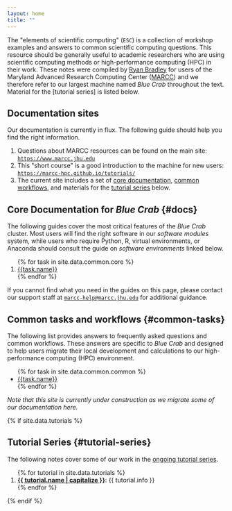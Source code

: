 ```yaml
---
layout: home
title: ""
---
```


The "elements of scientific computing" (`ESC`) is a collection of workshop examples and answers to common scientific computing questions. This resource should be generally useful to academic researchers who are using scientific computing methods or high-performance computing (HPC) in their work. These notes were compiled by [Ryan Bradley](http://scattershot.info) for users of the Maryland Advanced Research Computing Center ([MARCC](https://www.marcc.jhu.edu)) and we therefore refer to our largest machine named *Blue Crab* throughout the text. Material for the [tutorial series] is listed below.

## Documentation sites

Our documentation is currently in flux. The following guide should help you find the right information.

1. Questions about MARCC resources can be found on the main site:<br>[`https://www.marcc.jhu.edu`](https://www.marcc.jhu.edu)
2. This "short course" is a good introduction to the machine for new users:<br>[`https://marcc-hpc.github.io/tutorials/`](https://marcc-hpc.github.io/tutorials/)
3. The current site includes a set of [core documentation](#docs), [common workflows](#common-tasks), and materials for the [tutorial series](#tutorial-series) below.

## Core Documentation for *Blue Crab* {#docs}

The following guides cover the most critical features of the *Blue Crab* cluster. Most users will find the right software in our *software modules* system, while users who require Python, R, virtual environments, or Anaconda should consult the guide on *software environments* linked below. 

<ol>
{% for task in site.data.common.core %}
<li><a href="{{task.link}}">{{task.name}}</a></li>
{% endfor %}
</ol>

If you cannot find what you need in the guides on this page, please contact our support staff at <code><nobr><a href="marcc-help@marcc.jhu.edu">marcc-help@marcc.jhu.edu</a></nobr></code> for additional guidance.

## Common tasks and workflows {#common-tasks}

The following list provides answers to frequently asked questions and common workflows. These answers are specific to *Blue Crab* and designed to help users migrate their local development and calculations to our high-performance computing (HPC) environment.

<ul>
{% for task in site.data.common.common %}
<li><a href="{{task.link}}">{{task.name}}</a></li>
{% endfor %}
</ul>

*Note that this site is currently under construction as we migrate some of our documentation here.*

{% if site.data.tutorials %}

## Tutorial Series {#tutorial-series}

The following notes cover some of our work in the [ongoing tutorial series](https://www.marcc.jhu.edu/training/tutorial-series/).

<ol>
{% for tutorial in site.data.tutorials %}
<li><a href="{{ site.baseurl }}{{ tutorial.link }}">
	<strong>{{ tutorial.name | capitalize }}</strong></a>: {{ tutorial.info }}</li>
{% endfor %}
</ol>

{% endif %}
